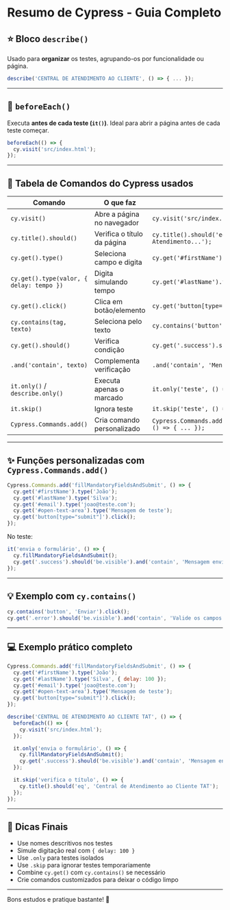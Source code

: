 # Resumo de Cypress - Guia Completo

## :star: Bloco `describe()`
Usado para **organizar** os testes, agrupando-os por funcionalidade ou página.

```javascript
describe('CENTRAL DE ATENDIMENTO AO CLIENTE', () => { ... });
```

---

## :round_pushpin: `beforeEach()`
Executa **antes de cada teste (`it()`)**. Ideal para abrir a página antes de cada teste começar.

```javascript
beforeEach(() => {
  cy.visit('src/index.html');
});
```

---

## :test_tube: Tabela de Comandos do Cypress usados

| Comando | O que faz | Exemplo |
|--------|------------|---------|
| `cy.visit()` | Abre a página no navegador | `cy.visit('src/index.html');` |
| `cy.title().should()` | Verifica o título da página | `cy.title().should('eq', 'Central de Atendimento...');` |
| `cy.get().type()` | Seleciona campo e digita | `cy.get('#firstName').type('João');` |
| `cy.get().type(valor, { delay: tempo })` | Digita simulando tempo | `cy.get('#lastName').type('Silva', { delay: 100 });` |
| `cy.get().click()` | Clica em botão/elemento | `cy.get('button[type="submit"]').click();` |
| `cy.contains(tag, texto)` | Seleciona pelo texto | `cy.contains('button', 'Enviar').click();` |
| `cy.get().should()` | Verifica condição | `cy.get('.success').should('be.visible');` |
| `.and('contain', texto)` | Complementa verificação | `.and('contain', 'Mensagem enviada com sucesso.');` |
| `it.only()` / `describe.only()` | Executa apenas o marcado | `it.only('teste', () => { ... });` |
| `it.skip()` | Ignora teste | `it.skip('teste', () => { ... });` |
| `Cypress.Commands.add()` | Cria comando personalizado | `Cypress.Commands.add('fillMandatoryFieldsAndSubmit', () => { ... });` |

---

## :sparkles: Funções personalizadas com `Cypress.Commands.add()`

```javascript
Cypress.Commands.add('fillMandatoryFieldsAndSubmit', () => {
  cy.get('#firstName').type('João');
  cy.get('#lastName').type('Silva');
  cy.get('#email').type('joao@teste.com');
  cy.get('#open-text-area').type('Mensagem de teste');
  cy.get('button[type="submit"]').click();
});
```

No teste:

```javascript
it('envia o formulário', () => {
  cy.fillMandatoryFieldsAndSubmit();
  cy.get('.success').should('be.visible').and('contain', 'Mensagem enviada com sucesso.');
});
```

---

## :bulb: Exemplo com `cy.contains()`

```javascript
cy.contains('button', 'Enviar').click();
cy.get('.error').should('be.visible').and('contain', 'Valide os campos obrigatórios!');
```

---

## :computer: Exemplo prático completo

```javascript
Cypress.Commands.add('fillMandatoryFieldsAndSubmit', () => {
  cy.get('#firstName').type('João');
  cy.get('#lastName').type('Silva', { delay: 100 });
  cy.get('#email').type('joao@teste.com');
  cy.get('#open-text-area').type('Mensagem de teste');
  cy.get('button[type="submit"]').click();
});

describe('CENTRAL DE ATENDIMENTO AO CLIENTE TAT', () => {
  beforeEach(() => {
    cy.visit('src/index.html');
  });

  it.only('envia o formulário', () => {
    cy.fillMandatoryFieldsAndSubmit();
    cy.get('.success').should('be.visible').and('contain', 'Mensagem enviada com sucesso.');
  });

  it.skip('verifica o título', () => {
    cy.title().should('eq', 'Central de Atendimento ao Cliente TAT');
  });
});
```

---

## :memo: Dicas Finais
- Use nomes descritivos nos testes
- Simule digitação real com `{ delay: 100 }`
- Use `.only` para testes isolados
- Use `.skip` para ignorar testes temporariamente
- Combine `cy.get()` com `cy.contains()` se necessário
- Crie comandos customizados para deixar o código limpo

---

Bons estudos e pratique bastante! 🚀
